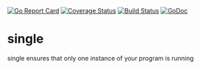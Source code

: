 [![Go Report Card](https://goreportcard.com/badge/github.com/postfinance/single)](https://goreportcard.com/report/github.com/postfinance/single)
[![Coverage Status](https://coveralls.io/repos/github/postfinance/single/badge.svg?branch=master)](https://coveralls.io/github/postfinance/single?branch=master)
[![Build Status](https://github.com/postfinance/single/workflows/build/badge.svg)](https://github.com/postfinance/single/actions)
[![GoDoc](https://godoc.org/github.com/postfinance/single?status.svg)](https://godoc.org/github.com/postfinance/single)

# single

single ensures that only one instance of your program is running

